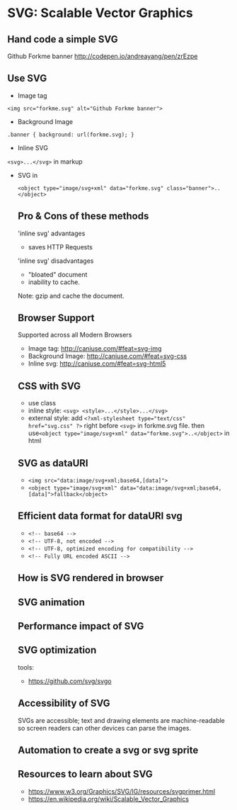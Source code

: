 # SVG: Scalable Vector Graphics

## Hand code a simple SVG

Github Forkme banner
http://codepen.io/andreayang/pen/zrEzpe

## Use SVG
- Image tag

`<img src="forkme.svg" alt="Github Forkme banner">`

- Background Image

`
.banner {
    background: url(forkme.svg);
}
`
- Inline SVG

`<svg>...</svg>` in markup

- SVG in <object>

`<object type="image/svg+xml" data="forkme.svg" class="banner">..</object>`

## Pro & Cons of these methods
'inline svg' advantages
- saves HTTP Requests

'inline svg' disadvantages 
- "bloated" document
- inability to cache.

Note: gzip and cache the document.

## Browser Support
Supported across all Modern Browsers

- Image tag: http://caniuse.com/#feat=svg-img
- Background Image: http://caniuse.com/#feat=svg-css
- Inline svg: http://caniuse.com/#feat=svg-html5

## CSS with SVG
- use class 
- inline style: `<svg> <style>...</style>...</svg>`
- external style: add `<?xml-stylesheet type="text/css" href="svg.css" ?>` right before `<svg>` in forkme.svg file. then use`<object type="image/svg+xml" data="forkme.svg">..</object>` in html

## SVG as dataURI
- `<img src="data:image/svg+xml;base64,[data]">`
- `<object type="image/svg+xml" data="data:image/svg+xml;base64,[data]">fallback</object>`

## Efficient data format for dataURI svg
- `<!-- base64 -->`
- `<!-- UTF-8, not encoded -->`
- `<!-- UTF-8, optimized encoding for compatibility -->`
- `<!-- Fully URL encoded ASCII -->`

## How is SVG rendered in browser

## SVG animation


## Performance impact of SVG

## SVG optimization

tools: 

- https://github.com/svg/svgo

## Accessibility of SVG
SVGs are accessible; text and drawing elements are machine-readable so screen readers can other devices can parse the images.

## Automation to create a svg or svg sprite

## Resources to learn about SVG

- https://www.w3.org/Graphics/SVG/IG/resources/svgprimer.html
- https://en.wikipedia.org/wiki/Scalable_Vector_Graphics

